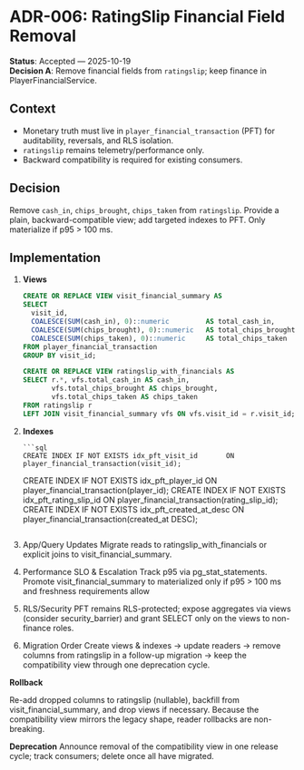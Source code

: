 # ADR-006: RatingSlip Financial Field Removal

**Status**: Accepted — 2025-10-19  
**Decision A**: Remove financial fields from `ratingslip`; keep finance in PlayerFinancialService.

## Context

- Monetary truth must live in `player_financial_transaction` (PFT) for auditability, reversals, and RLS isolation.
- `ratingslip` remains telemetry/performance only.
- Backward compatibility is required for existing consumers.

## Decision

Remove `cash_in`, `chips_brought`, `chips_taken` from `ratingslip`. Provide a plain, backward-compatible view; add targeted indexes to PFT. Only materialize if p95 > 100 ms.

## Implementation

1.  **Views**

    ```sql
    CREATE OR REPLACE VIEW visit_financial_summary AS
    SELECT
      visit_id,
      COALESCE(SUM(cash_in), 0)::numeric         AS total_cash_in,
      COALESCE(SUM(chips_brought), 0)::numeric   AS total_chips_brought,
      COALESCE(SUM(chips_taken), 0)::numeric     AS total_chips_taken
    FROM player_financial_transaction
    GROUP BY visit_id;

    CREATE OR REPLACE VIEW ratingslip_with_financials AS
    SELECT r.*, vfs.total_cash_in AS cash_in,
           vfs.total_chips_brought AS chips_brought,
           vfs.total_chips_taken AS chips_taken
    FROM ratingslip r
    LEFT JOIN visit_financial_summary vfs ON vfs.visit_id = r.visit_id;
    ```

2.  **Indexes**

        ```sql
        CREATE INDEX IF NOT EXISTS idx_pft_visit_id       ON player_financial_transaction(visit_id);

    CREATE INDEX IF NOT EXISTS idx_pft_player_id ON player_financial_transaction(player_id);
    CREATE INDEX IF NOT EXISTS idx_pft_rating_slip_id ON player_financial_transaction(rating_slip_id);
    CREATE INDEX IF NOT EXISTS idx_pft_created_at_desc ON player_financial_transaction(created_at DESC);

    ```

    ```

3.  App/Query Updates
    Migrate reads to ratingslip_with_financials or explicit joins to visit_financial_summary.
4.  Performance SLO & Escalation
    Track p95 via pg_stat_statements. Promote visit_financial_summary to materialized only if p95 > 100 ms and freshness requirements allow
5.  RLS/Security
    PFT remains RLS-protected; expose aggregates via views (consider security_barrier) and grant SELECT only on the views to non-finance roles.
6.  Migration Order Create views & indexes → update readers → remove columns from ratingslip in a follow-up migration → keep the compatibility view through one deprecation cycle.

**Rollback**

Re-add dropped columns to ratingslip (nullable), backfill from visit_financial_summary, and drop views if necessary.
Because the compatibility view mirrors the legacy shape, reader rollbacks are non-breaking.

**Deprecation** 
Announce removal of the compatibility view in one release cycle; track consumers; delete once all have migrated.



